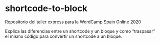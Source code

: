 # shortcode-to-block

Repositorio del taller express para la WordCamp Spain Online 2020

Explica las diferencias entre un shortcode y un bloque y como "traspasar" el mismo código para convertir un shortcode a un bloque.
